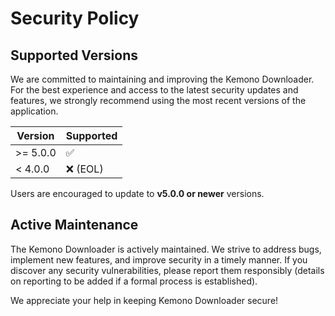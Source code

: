 # Security Policy

## Supported Versions

We are committed to maintaining and improving the Kemono Downloader. For the best experience and access to the latest security updates and features, we strongly recommend using the most recent versions of the application.

| Version | Supported          |
| ------- | ------------------ |
| >= 5.0.0| :white_check_mark: |
| < 4.0.0 | :x: (EOL)          |

Users are encouraged to update to **v5.0.0 or newer** versions.

## Active Maintenance

The Kemono Downloader is actively maintained. We strive to address bugs, implement new features, and improve security in a timely manner. If you discover any security vulnerabilities, please report them responsibly (details on reporting to be added if a formal process is established).

We appreciate your help in keeping Kemono Downloader secure!